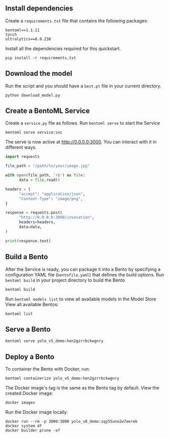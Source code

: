 ## Install dependencies
Create a `requirements.txt` file that contains the following packages:
```
bentoml==1.1.11
torch
ultralytics==8.0.238
```
Install all the dependencies required for this quickstart.
```
pip install -r requirements.txt
```
## Download the model
Run the script and you should have a `best.pt` file in your current directory.
```
python download_model.py
```
## Create a BentoML Service
Create a `service.py` file as follows.
Run `bentoml serve` to start the Service
```
bentoml serve service:svc
```
The serve is now active at http://0.0.0.0:3000. You can interact with it in different ways.
```python
import requests

file_path = "/path/to/your/image.jpg"

with open(file_path, 'rb') as file:
      data = file.read()

headers = {
      "accept": "application/json",
      "Content-Type": "image/png",
}

response = requests.post(
      "http://0.0.0.0:3000/invocation",
      headers=headers,
      data=data,
)

print(response.text)
```
## Build a Bento
After the Service is ready, you can package it into a Bento by specifying a configuration YAML file (`bentofile.yaml`) that defines the build options.
Run `bentoml build` in your project directory to build the Bento
```
bentoml build
```
Run `bentoml models list` to view all available models in the Model Store
View all available Bentos:
```
bentoml list
```
## Serve a Bento
```
bentoml serve yolo_v5_demo:hen2gzrrbckwgnry
```
## Deploy a Bento
To container the Bento with Docker, run:
```
bentoml containerize yolo_v5_demo:hen2gzrrbckwgnry
```
The Docker image's tag is the same as the Bento tag by default. View the created Docker image:
```
docker images
```
Run the Docker image locally:
```
docker run --rm -p 3000:3000 yolo_v8_demo:zqy55uno2w7eerek
docker system df
docker builder prune -af
```
